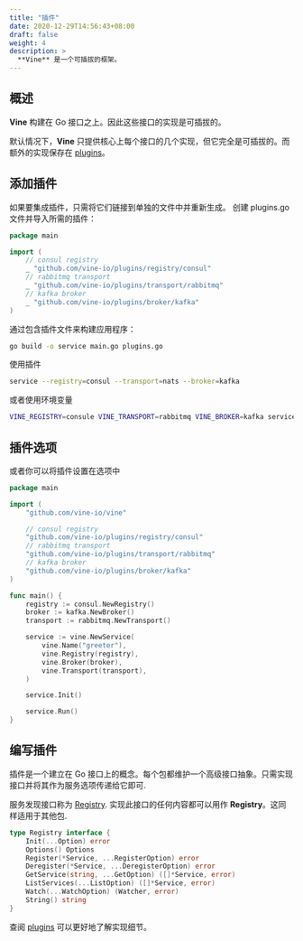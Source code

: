 ```yaml
---
title: "插件"
date: 2020-12-29T14:56:43+08:00
draft: false
weight: 4
description: >
  **Vine** 是一个可插拔的框架。
---
```


## 概述
**Vine** 构建在 Go 接口之上。因此这些接口的实现是可插拔的。

默认情况下，**Vine** 只提供核心上每个接口的几个实现，但它完全是可插拔的。而额外的实现保存在 [plugins](https://github.com/vine-io/plugins)。

## 添加插件

如果要集成插件，只需将它们链接到单独的文件中并重新生成。
创建 plugins.go 文件并导入所需的插件：
```go
package main

import (
    // consul registry
    _ "github.com/vine-io/plugins/registry/consul"
    // rabbitmq transport
    _ "github.com/vine-io/plugins/transport/rabbitmq"
    // kafka broker
    _ "github.com/vine-io/plugins/broker/kafka"
)
```

通过包含插件文件来构建应用程序：
```bash
go build -o service main.go plugins.go
```

使用插件
```bash
service --registry=consul --transport=nats --broker=kafka
```
或者使用环境变量
```bash
VINE_REGISTRY=consule VINE_TRANSPORT=rabbitmq VINE_BROKER=kafka service
```

## 插件选项
或者你可以将插件设置在选项中
```go
package main

import (
    "github.com/vine-io/vine"

    // consul registry
    "github.com/vine-io/plugins/registry/consul"
    // rabbitmq transport
    "github.com/vine-io/plugins/transport/rabbitmq"
    // kafka broker
    "github.com/vine-io/plugins/broker/kafka"
)

func main() {
    registry := consul.NewRegistry()
    broker := kafka.NewBroker()
    transport := rabbitmq.NewTransport()

    service := vine.NewService(
        vine.Name("greeter"),
        vine.Registry(registry),
        vine.Broker(broker),
        vine.Transport(transport),
    )

    service.Init()

    service.Run()
}
```

## 编写插件

插件是一个建立在 Go 接口上的概念。每个包都维护一个高级接口抽象。只需实现接口并将其作为服务选项传递给它即可.

服务发现接口称为 [Registry](https://pkg.go.dev/github.com/vine-io/vine/service/registry#Registry). 实现此接口的任何内容都可以用作 **Registry**。这同样适用于其他包.

```go
type Registry interface {
	Init(...Option) error
	Options() Options
	Register(*Service, ...RegisterOption) error
	Deregister(*Service, ...DeregisterOption) error
	GetService(string, ...GetOption) ([]*Service, error)
	ListServices(...ListOption) ([]*Service, error)
	Watch(...WatchOption) (Watcher, error)
	String() string
}
```
查阅 [plugins](https://github.com/vine-io/plugins) 可以更好地了解实现细节。